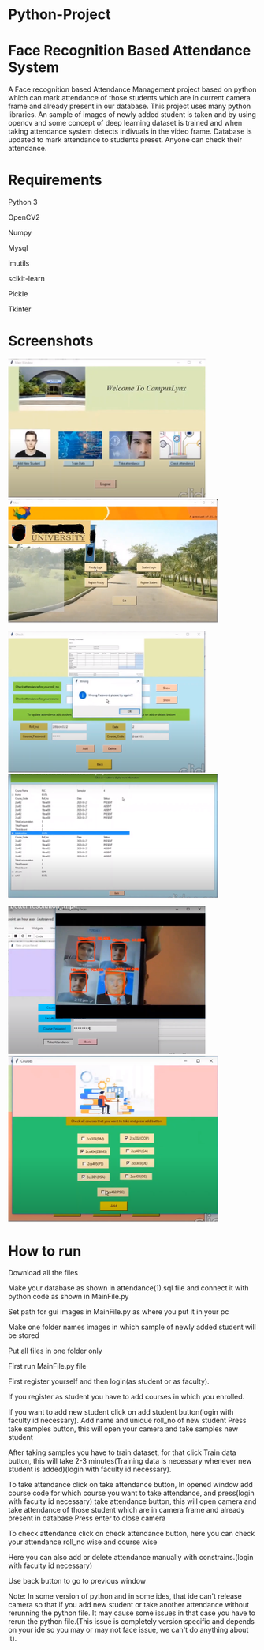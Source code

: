 # Python-Project

# Face Recognition Based Attendance System
A Face recognition based Attendance Management project based on python which can mark attendance of those students which are in current camera 
frame and already present in our database. This project uses many python libraries. An sample of images of newly added student is taken and 
by using opencv and some concept of deep learning dataset is trained and when taking attendance system detects indivuals in the video frame. 
Database is updated to mark attendance to students preset. Anyone can check their attendance.

# Requirements
Python 3

OpenCV2

Numpy

Mysql

imutils

scikit-learn

Pickle

Tkinter

# Screenshots
<p float="left">
  <img src="Images%20for%20Gui/Screenshot%20(103).png" width="400" />
  <img src="Images%20for%20Gui/Screenshot%20(105).png" width="425"  height="250" />
</p>
<p float="left">
  <img src="Images%20for%20Gui/Screenshot%20(107).png" width="400" />
  <img src="Images%20for%20Gui/Screenshot%20(106).png" width="425" height="250" />
</p> 
<p float="left">
  <img src="Images%20for%20Gui/Screenshot%20(108).png" width="400" height="300"/>
  <img src="Images%20for%20Gui/Screenshot%20(109).png" width="425"  />
</p>


# How to run
Download all the files

Make your database as shown in attendance(1).sql file and connect it with python code as shown in MainFile.py

Set path for gui images in MainFile.py as where you put it in your pc

Make one folder names images in which sample of newly added student will be stored

Put all files in one folder only

First run MainFile.py file

First register yourself and then login(as student or as faculty).

If you register as student you have to add courses in which you enrolled. 

If you want to add new student click on add student button(login with faculty id necessary).
Add name and unique roll_no of new student
Press take samples button, this will open your camera and take samples new student

After taking samples you have to train dataset, for that click Train data button, this will take 2-3 minutes(Training data is necessary whenever new student is added)(login with faculty id necessary).

To take attendance click on take attendance button, In opened window add course code for which course you want to take attendance, and press(login with faculty id necessary)
take attendance button, this will open camera and take attendance of those student which are in camera frame and already present in database
Press enter to close camera

To check attendance click on check attendance button, here you can check your attendance roll_no wise and course wise

Here you can also add or delete attendance manually with constrains.(login with faculty id necessary)

Use back button to go to previous window

Note: In some version of python and in some ides, that ide can't release camera so that if you add new student or take another attendance
without rerunning the python file. It may cause some issues in that case you have to rerun the python file.(This issue is completely version
specific and depends on your ide so you may or may not face issue, we can't do anything about it). 


